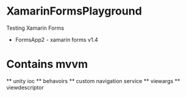 # XamarinFormsPlayground
Testing Xamarin Forms

* FormsApp2 - xamarin forms v1.4
# Contains mvvm
** unity ioc
** behavoirs
** custom navigation service
** viewargs
** viewdescriptor

